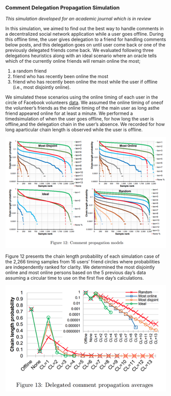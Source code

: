 ### Comment Delegation Propagation Simulation

*This simulation developed for an academic journal which is in review*

In this simulation, we aimed to find out the best way to handle comments in a decentralized social network application 
while a user goes offline. During this offline time, the user gives delegation to a friend for handling comments below 
posts, and this delegation goes on until user come back or one of the previously delegated friends come back. We 
evaluated following three delegations heuristics along with an ideal scenario where an oracle tells which of the 
currently online friends will remain online the most;

1. a random friend
2. friend who has recently been online the most
3. friend who has recently been online the most while the user if offline (i.e., most disjointly online).

We simulated these scenarios using the online timing of each user in the circle of Facebook volunteers [data](https://ieeexplore.ieee.org/document/7365914). We assumed the online timing of oneof  the  volunteer’s  friends  as  the  online  timing  of  the  main  user  as  long  asthe  friend  appeared  online  for  at  least  a minute.   We  performed  a  timedsimulation  of  when  the  user  goes  offline,  for  how  long  the  user  is offline,and the delegation chain in the user’s absence.  We recorded for how long aparticular chain length is observed while the user is offline.

![Results](img/results.png)

Figure 12 presents the chain length probability of each simulation case of
the 2,266 timing samples from 16 users’ friend circles where probabilities are
independently ranked for clarity. We determined the most disjointly online
and most online persons based on the 5 previous day’s data assuming a circular time to use on the first five day’s calculations.

![Average Results](img/avg_results2.png) 